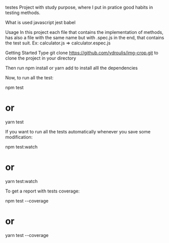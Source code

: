 testes
Project with study purpose, where I put in pratice good habits in testing methods.

What is used
javascript
jest
babel

Usage
In this project each file that contains the implementation of methods, has also a file with the same name but with .spec.js in the end, that contains the test suit. Ex: calculator.js => calculator.espec.js

Getting Started
Type git clone https://github.com/ydroulis/img-crop.git to clone the project in your directory

Then run npm install or yarn add to install alll the dependencies

Now, to run all the test:

npm test

# or

yarn test

If you want to run all the tests automatically whenever you save some modification:

npm test:watch

# or

yarn test:watch

To get a report with tests coverage:

npm test --coverage

# or

yarn test --coverage
